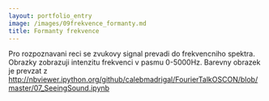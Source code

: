 ```yaml
---
layout: portfolio_entry
image: /images/09frekvence_formanty.md
title: Formanty frekvence 
---
```

Pro rozpoznavani reci se zvukovy signal prevadi do frekvencniho spektra.
Obrazky zobrazuji intenzitu frekvenci v pasmu 0-5000Hz. Barevny obrazek je prevzat z http://nbviewer.ipython.org/github/calebmadrigal/FourierTalkOSCON/blob/master/07_SeeingSound.ipynb
